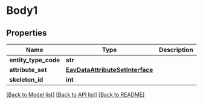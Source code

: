 # Body1

## Properties
Name | Type | Description | Notes
------------ | ------------- | ------------- | -------------
**entity_type_code** | **str** |  | 
**attribute_set** | [**EavDataAttributeSetInterface**](EavDataAttributeSetInterface.md) |  | 
**skeleton_id** | **int** |  | 

[[Back to Model list]](../README.md#documentation-for-models) [[Back to API list]](../README.md#documentation-for-api-endpoints) [[Back to README]](../README.md)


